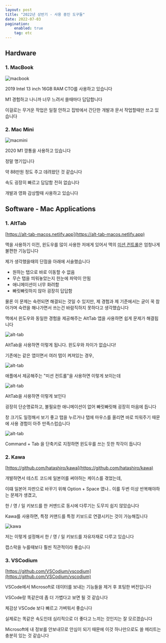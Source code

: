 ```yaml
---
layout: post
title: "2022년 상반기 - 사용 중인 도구들"
date: 2022-07-03
pagination:
    enabled: true
    tag: etc
---
```


## Hardware

### 1. MacBook

![macbook](/assets/images/macbook.jpeg)

2019 Intel 13 inch 16GB RAM CTO를 사용하고 있습니다

M1 경험하고 나니까 너무 느려서 쓸때마다 답답합니다

이걸로는 무거운 작업은 일절 안하고 집밖에서 간단한 개발과 문서 작업할때만 쓰고 있습니다

### 2. Mac Mini

![macmini](/assets/images/macmini.jpeg)

2020 M1 깡통을 사용하고 있습니다

정말 명기입니다

약 88만원 정도 주고 데려왔던 것 같습니다

속도 굉장히 빠르고 답답함 전혀 없습니다

개발과 영화 감상할때 사용하고 있습니다

## Software - Mac Applications

### 1. AltTab

[https://alt-tab-macos.netlify.app](https://alt-tab-macos.netlify.app)

맥을 사용하기 이전, 윈도우를 많이 사용한 저에게 있어서 맥의 [미션 컨트롤](https://support.apple.com/ko-kr/HT204100)은 엄청나게 불편한 기능입니다

제가 생각했을때의 단점을 아래에 서술했습니다

* 원하는 탭으로 바로 이동할 수 없음
* 무슨 탭을 띄워놓았는지 한눈에 파악이 안됨
* 애니메이션이 너무 화려함
* 빠릿빠릿하지 않아 굉장히 답답함

물론 이 문제는 숙련되면 해결되는 것일 수 있지만, 제 경험과 제 기준에서는 굳이 꾹 참아가며 숙련을 해나가면서 쓰는건 바람직하지 못하다고 생각했습니다

맥에서 윈도우와 동일한 경험을 제공해주는 AltTab 앱을 사용하면 쉽게 문제가 해결됩니다

![alt-tab](/assets/images/alt-tab-1.jpeg)

AltTab을 사용하면 이렇게 됩니다. 윈도우와 차이가 없습니다!

기존에는 같은 앱이면서 여러 탭이 켜져있는 경우, 

![alt-tab](/assets/images/alt-tab-2.png)

애플에서 제공해주는 "미션 컨트롤"을 사용하면 이렇게 보이는데

![alt-tab](/assets/images/alt-tab-3.png)

AltTab을 사용하면 이렇게 보인다

굉장히 단순명료하고, 불필요한 애니메이션이 없어 빠릿빠릿해 굉장히 마음에 듭니다

창 크기도 일정해서 보기 좋고 탭을 누르거나 탭에 마우스를 올리면 바로 띄워주기 때문에 사용 경험이 아주 만족스럽습니다

![alt-tab](/assets/images/alt-tab-4.png)

Command + Tab 을 단축키로 지정하면 윈도우를 쓰는 듯한 착각이 듭니다

### 2. Kawa

[https://github.com/hatashiro/kawa](https://github.com/hatashiro/kawa)

개발하면서 테스트 코드에 일본어를 써야하는 케이스를 겪었는데,

이떄 일본어 자판으로 바꾸기 위해 Option + Space 였나.. 이를 두번 이상 반복해야하는 문제가 생겼고,

한 / 영 / 일 키보드를 한 커맨드로 동시에 다루기는 도무지 쉽지 않았습니다

Kawa를 사용하면, 특정 커맨드를 특정 키보드로 연결시키는 것이 가능해집니다

![kawa](kawa-1.png)

저는 이렇게 설정해서 한 / 영 / 일 키보드를 자유자재로 다루고 있습니다

캡스락을 누를때보다 훨씬 직관적이라 좋습니다

### 3. VSCodium

[https://github.com/VSCodium/vscodium](https://github.com/VSCodium/vscodium)

VSCode에서 Microsoft로 데이터를 보내는 기능들을 제거 후 포팅한 버전입니다

VSCode랑 똑같은데 좀 더 가볍다고 보면 될 것 같습니다

체감상 VSCode 보다 빠르고 가벼워서 좋습니다

실제로는 똑같은 속도인데 심리적으로 더 좋다고 느끼는 것인지는 잘 모르겠습니다

Microsoft에 내 정보를 안보내므로 안심이 되기 때문에 이것 하나만으로도 쓸 메리트는 충분히 있는 것 같습니다